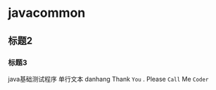 # javacommon
## 标题2
### 标题3
java基础测试程序
        单行文本
        danhang
Thank `You` . Please `Call` Me `Coder`

